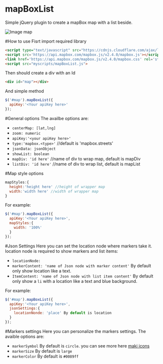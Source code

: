 # mapBoxList
Simple jQuery plugin to create a mapBox map with a list beside.

![Image map](https://lh3.googleusercontent.com/kbPGVRM3uGlWFERv6fWDoo5JRnAvTG8xugoEWzNHMfX5RO5em9f4jyXm6ufVCi-uoAqsrhd7=w1680-h941 "mapBoxList")

#How to use
Fisrt import required library
```html
<script type="text/javascript" src="https://cdnjs.cloudflare.com/ajax/libs/jquery/3.1.0/jquery.min.js"></script>
<script src='https://api.mapbox.com/mapbox.js/v2.4.0/mapbox.js'></script>
<link href='https://api.mapbox.com/mapbox.js/v2.4.0/mapbox.css' rel='stylesheet' />
<script src="myscripts/mapBoxList.js">
```
Then should create a div with an Id
```html
<div id="map"></div>
```
And simple method
```javascript
$('#map').mapBoxList({
  apiKey:'<Your apiKey here>'
});
```

#General options
The availbe options are:
  - `centerMap: [lat,lng]`
  - `zoom: numeric`
  - `apiKey:'<your apiKey here>'`
  - `type:'mapbox.<type>'` //default is 'mapbox.streets'
  - `jsonData: jsonObject`
  - `showList: boolean`
  - `mapDiv: 'id here'` //name of div to wrap map, default is mapDiv
  - `listDiv: 'id here'` //name of div to wrap list, default is mapList
  
#Map style options
```javascript
mapStyles:{
  height:'height here' //height of wrapper map
  width:'width here' //width of wrapper map
}
```
For example:
```javascript
$('#map').mapBoxList({
  apiKey:'<Your apiKey here>',
  mapStyles:{
    width: '100%'
  }
});
```
#Json Settings
Here you can set the location node where markers take it. location node is required to show markers and list items:
  - `locationNode:`
  - `markerContent: 'name of Json node with marker content'` By default only show location like a text.
  - `ItemContent: 'name of Json node with list item content'` By default only show a  `li` with a location like a text and blue background.

For example:
```javascript
$('#map').mapBoxList({
  apiKey:'<Your apiKey here>',
  jsonSettings:{
    locationNonde: 'place' By default is location
  }
});
```
#Markers settings
Here you can personalize the markers settings. The avaible options are:
- `markerSymbol` By default is `circle`. you can see more here [maki icons](https://www.mapbox.com/maki-icons/)
- `markerSize` By default is `large`
- `markerColor` By default is `#0089ff`











